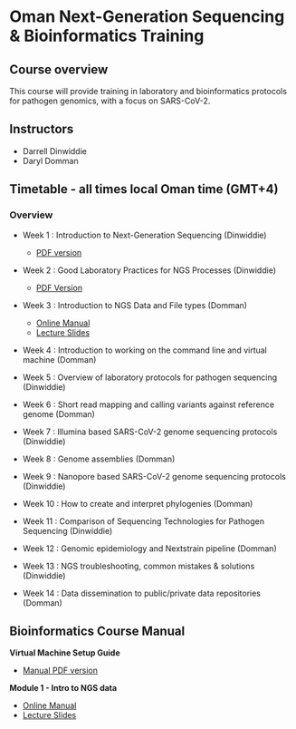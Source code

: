 # Oman Next-Generation Sequencing & Bioinformatics Training

## Course overview
This course will provide training in laboratory and bioinformatics protocols for pathogen genomics, with a focus on SARS-CoV-2.

## Instructors
- Darrell Dinwiddie
- Daryl Domman

## Timetable - all times local Oman time (GMT+4)
### Overview

- Week 1 : Introduction to Next-Generation Sequencing (Dinwiddie)
  - [PDF version](lectures/1_Introduction_to_Next_Gen_Sequencing.pdf)

- Week 2 : Good Laboratory Practices for NGS Processes (Dinwiddie)
  - [PDF Version](lectures/2_Good_Lab_Practices.pdf)

- Week 3 : Introduction to NGS Data and File types (Domman)
  - [Online Manual](manuals/01_Intro_to_NGS/module_Intro.md)
  - [Lecture Slides](lectures/3_Intro_to_NGS_Data.pdf)
- Week 4 : Introduction to working on the command line and virtual machine (Domman)
- Week 5 : Overview of laboratory protocols for pathogen sequencing (Dinwiddie)
- Week 6 : Short read mapping and calling variants against reference genome (Domman)
- Week 7 : Illumina based SARS-CoV-2 genome sequencing protocols (Dinwiddie)
- Week 8 : Genome assemblies (Domman)
- Week 9 : Nanopore based SARS-CoV-2 genome sequencing protocols (Dinwiddie)
- Week 10 : How to create and interpret phylogenies (Domman)
- Week 11 : Comparison of Sequencing Technologies for Pathogen Sequencing (Dinwiddie)
- Week 12 : Genomic epidemiology and Nextstrain pipeline (Domman)
- Week 13 : NGS troubleshooting, common mistakes & solutions (Dinwiddie)
- Week 14 : Data dissemination to public/private data repositories (Domman)

## Bioinformatics Course Manual
**Virtual Machine Setup Guide**
- [Manual PDF version](manuals/VM_Setup_Guide.pdf)

**Module 1 - Intro to NGS data**
  - [Online Manual](manuals/01_Intro_to_NGS/module_Intro.md)
  - [Lecture Slides](lectures/3_Intro_to_NGS_Data.pdf)
